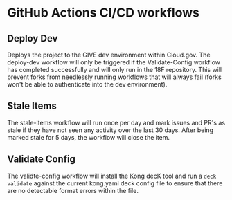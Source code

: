 # GitHub Actions CI/CD workflows

## Deploy Dev
Deploys the project to the GIVE dev environment within Cloud.gov. The
deploy-dev workflow will only be triggered if the Validate-Config workflow has
completed successfully and will only run in the 18F repository. This will
prevent forks from needlessly running workflows that will always fail
(forks won't be able to authenticate into the dev environment).

## Stale Items
The stale-items workflow will run once per day and mark issues and PR's as
stale if they have not seen any activity over the last 30 days. After being
marked stale for 5 days, the workflow will close the item.

## Validate Config
The validte-config workflow will install the Kong decK tool and run a
`deck validate` against the current kong.yaml deck config file to ensure that
there are no detectable format errors within the file.

